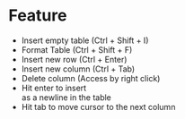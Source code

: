 # Feature
- Insert empty table (Ctrl + Shift + I)
- Format Table (Ctrl + Shift + F)
- Insert new row (Ctrl + Enter)
- Insert new column (Ctrl + Tab)
- Delete column (Access by right click)
- Hit enter to insert <br> as a newline in the table
- Hit tab to move cursor to the next column